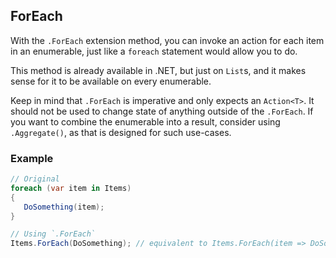 ## ForEach
With the `.ForEach` extension method, you can invoke an action for each item in an enumerable, just like a `foreach` statement would allow you to do.

This method is already available in .NET, but just on `List`s, and it makes sense for it to be available on every enumerable.

Keep in mind that `.ForEach` is imperative and only expects an `Action<T>`. It should not be used to change state of anything outside of the `.ForEach`.
If you want to combine the enumerable into a result, consider using `.Aggregate()`, as that is designed for such use-cases.

### Example

```csharp
// Original
foreach (var item in Items)
{
   DoSomething(item);
}

// Using `.ForEach`
Items.ForEach(DoSomething); // equivalent to Items.ForEach(item => DoSomething(item));
```
